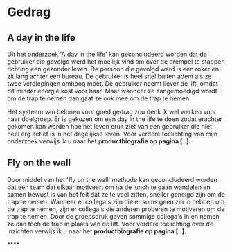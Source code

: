 # Gedrag

## **A day in the life**

Uit het onderzoek 'A day in the life' kan geconcludeerd worden dat de gebruiker die gevolgd werd het moeilijk vind om over de drempel te stappen richting een gezonder leven. De persoon die gevolgd werd is een roker en zit lang achter een bureau. De gebruiker is heel snel buiten adem als ze twee verdiepingen omhoog moet. De gebruiker neemt liever de lift, omdat dit minder energie kost voor haar. Maar wanneer ze aangemoedigd wordt om de trap te nemen dan gaat ze ook mee om de trap te nemen. 

Het systeem van belonen voor goed gedrag zou denk ik wel werken voor haar doelgroep. Er is gekozen om een day in the life te doen zodat erachter gekomen kan worden hoe het leven eruit ziet van een gebruiker die niet heel erg actief is in het dagelijkse leven. Voor verdere toelichting van mijn onderzoek verwijs ik u naar het p**roductbiografie op pagina \[..\].**

## Fly on the wall

Door middel van het 'fly on the wall' methode kan geconcludeerd worden dat een team dat elkaar motiveert om na de lunch te gaan wandelen en samen bewust is van het feit dat ze te veel zitten, sneller geneigd zijn om de trap te nemen. Wanneer er collega's zijn die er soms geen zin in hebben om de trap te nemen, zijn er collega's die anderen proberen te motiveren om de trap te nemen. Door de groepsdruk geven sommige collega's in en nemen ze dan toch de trap in plaats van de lift. Voor verdere toelichting over de inzichten verwijs ik u naar het **productbiografie op pagina \[..\].**

\*\*\*\*

